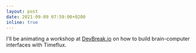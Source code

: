 ```yaml
---
layout: post
date: 2021-09-09 07:59:00+0200
inline: true
---
```


I'll be animating a workshop at [DevBreak.io](https://www.devbreak.io/) on how to build brain-computer interfaces with Timeflux.
